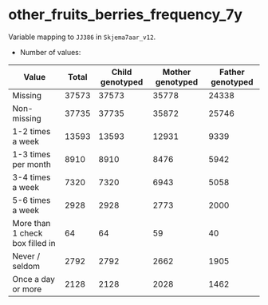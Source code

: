 # other_fruits_berries_frequency_7y
Variable mapping to `JJ386` in `Skjema7aar_v12`.
- Number of values:

| Value | Total | Child genotyped | Mother genotyped | Father genotyped |
| ----- | ----- | --------------- | ---------------- | ---------------- |
| Missing | 37573 | 37573 | 35778 | 24338 |
| Non-missing | 37735 | 37735 | 35872 | 25746 |
| 1-2 times a week | 13593 | 13593 | 12931 |9339 |
| 1-3 times per month | 8910 | 8910 | 8476 |5942 |
| 3-4 times a week | 7320 | 7320 | 6943 |5058 |
| 5-6 times a week | 2928 | 2928 | 2773 |2000 |
| More than 1 check box filled in | 64 | 64 | 59 |40 |
| Never / seldom | 2792 | 2792 | 2662 |1905 |
| Once a day or more | 2128 | 2128 | 2028 |1462 |



